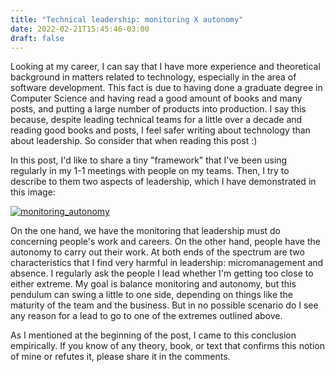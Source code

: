 ```yaml
---
title: "Technical leadership: monitoring X autonomy"
date: 2022-02-21T15:45:46-03:00
draft: false
---
```

Looking at my career, I can say that I have more experience and theoretical background in matters related to technology, especially in the area of software development. This fact is due to having done a graduate degree in Computer Science and having read a good amount of books and many posts, and putting a large number of products into production. I say this because, despite leading technical teams for a little over a decade and reading good books and posts, I feel safer writing about technology than about leadership. So consider that when reading this post :)

In this post, I'd like to share a tiny "framework" that I've been using regularly in my 1-1 meetings with people on my teams. Then, I try to describe to them two aspects of leadership, which I have demonstrated in this image:

[![monitoring_autonomy](/images/posts/monitoring_autonomy.png)](/images/posts/monitoring_autonomy.png)

On the one hand, we have the monitoring that leadership must do concerning people's work and careers. On the other hand, people have the autonomy to carry out their work. At both ends of the spectrum are two characteristics that I find very harmful in leadership: micromanagement and absence. I regularly ask the people I lead whether I'm getting too close to either extreme. My goal is balance monitoring and autonomy, but this pendulum can swing a little to one side, depending on things like the maturity of the team and the business. But in no possible scenario do I see any reason for a lead to go to one of the extremes outlined above.

As I mentioned at the beginning of the post, I came to this conclusion empirically. If you know of any theory, book, or text that confirms this notion of mine or refutes it, please share it in the comments.